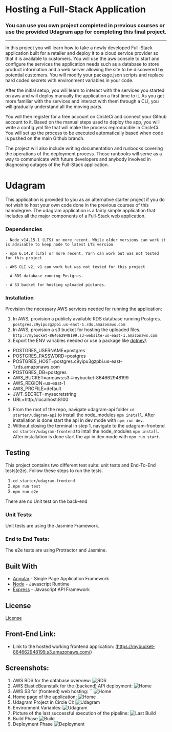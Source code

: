 # Hosting a Full-Stack Application

### **You can use you own project completed in previous courses or use the provided Udagram app for completing this final project.**

---

In this project you will learn how to take a newly developed Full-Stack application built for a retailer and deploy it to a cloud service provider so that it is available to customers. You will use the aws console to start and configure the services the application needs such as a database to store product information and a web server allowing the site to be discovered by potential customers. You will modify your package.json scripts and replace hard coded secrets with environment variables in your code.

After the initial setup, you will learn to interact with the services you started on aws and will deploy manually the application a first time to it. As you get more familiar with the services and interact with them through a CLI, you will gradually understand all the moving parts.

You will then register for a free account on CircleCi and connect your Github account to it. Based on the manual steps used to deploy the app, you will write a config.yml file that will make the process reproducible in CircleCi. You will set up the process to be executed automatically based when code is pushed on the main Github branch.

The project will also include writing documentation and runbooks covering the operations of the deployment process. Those runbooks will serve as a way to communicate with future developers and anybody involved in diagnosing outages of the Full-Stack application.

# Udagram

This application is provided to you as an alternative starter project if you do not wish to host your own code done in the previous courses of this nanodegree. The udagram application is a fairly simple application that includes all the major components of a Full-Stack web application.



### Dependencies

```
- Node v14.15.1 (LTS) or more recent. While older versions can work it is advisable to keep node to latest LTS version

- npm 6.14.8 (LTS) or more recent, Yarn can work but was not tested for this project

- AWS CLI v2, v1 can work but was not tested for this project

- A RDS database running Postgres.

- A S3 bucket for hosting uploaded pictures.

```

### Installation

Provision the necessary AWS services needed for running the application:

1. In AWS, provision a publicly available RDS database running Postgres. `postgres.c9yipu3gzpbi.us-east-1.rds.amazonaws.com`
1. In AWS, provision a s3 bucket for hosting the uploaded files. `http://mybucket-864662948199.s3-website-us-east-1.amazonaws.com`
1. Export the ENV variables needed or use a package like [dotnev](https://www.npmjs.com/package/dotenv)/.
* POSTGRES_USERNAME=postgres
* POSTGRES_PASSWORD=postgres
* POSTGRES_HOST=postgres.c9yipu3gzpbi.us-east-1.rds.amazonaws.com
* POSTGRES_DB=postgres
* AWS_BUCKET=arn:aws:s3:::mybucket-864662948199
* AWS_REGION=us-east-1
* AWS_PROFILE=default
* JWT_SECRET=mysecretstring
* URL=http://localhost:8100
1. From the root of the repo, navigate udagram-api folder `cd starter/udagram-api` to install the node_modules `npm install`. After installation is done start the api in dev mode with `npm run dev`.
1. Without closing the terminal in step 1, navigate to the udagram-frontend `cd starter/udagram-frontend` to intall the node_modules `npm install`. After installation is done start the api in dev mode with `npm run start`.

## Testing

This project contains two different test suite: unit tests and End-To-End tests(e2e). Follow these steps to run the tests.

1. `cd starter/udagram-frontend`
1. `npm run test`
1. `npm run e2e`

There are no Unit test on the back-end

### Unit Tests:

Unit tests are using the Jasmine Framework.

### End to End Tests:

The e2e tests are using Protractor and Jasmine.

## Built With

- [Angular](https://angular.io/) - Single Page Application Framework
- [Node](https://nodejs.org) - Javascript Runtime
- [Express](https://expressjs.com/) - Javascript API Framework

## License

[License](LICENSE.txt)


## Front-End Link:

- Link to the hosted working frontend application:
  (https://mybucket-864662948199.s3.amazonaws.com/)

## Screenshots:

1. AWS RDS for the database overview:
   ![RDS](/screenshots/console_RDS.png)
2. AWS ElasticBeanstalk for the (backend) API deployment:
   ![Home](/screenshots/console_elastic.png)
3. AWS S3 for (frontend) web hosting: ``
   ![Home](/screenshots/console_s3.png)
4. Home page of the application:
   ![Home](/screenshots/fe.png)
5. Udagram Project in Circle CI:
   ![Udagram](/screenshots/circle_ci_pipeline.png)
6. Environment Variables:
   ![Udagram](/screenshots/config_enviroment_variable_circle_ci.png)
7. Picture of the last successful execution of the pipeline:
   ![Last Build](/screenshots/circle_ci_workflow.png)
8. Build Phase
   ![Build](/screenshots/circle_ci_build.png)
9. Deployment Phase
   ![Deployment](/screenshots/circie_ci_deploy.png)
